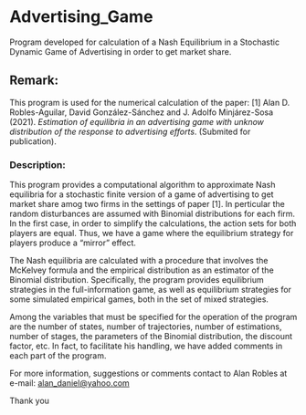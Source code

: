 # Advertising_Game


Program developed for calculation of a Nash Equilibrium in a Stochastic Dynamic Game of Advertising in order to get market share.

## Remark:

This program is used for the numerical calculation of the paper:
[1] Alan D. Robles-Aguilar, David González-Sánchez and J. Adolfo Minjárez-Sosa (2021). *Estimation of equilibria in an advertising game with unknow distribution of the response to advertising efforts*. (Submited for publication).

### Description:
This program provides a computational algorithm to approximate Nash equilibria for a stochastic finite version of a game of advertising to get market share amog two firms in the settings of paper [1]. In perticular the random disturbances are assumed with Binomial distributions for each firm.
In the first case, in order to simplify the calculations, the action sets for both players are equal. Thus, we have a game where the equilibrium strategy for players produce a “mirror” effect.

The Nash equilibria are calculated with a procedure that involves the McKelvey formula and the empirical distribution as an estimator of the Binomial distribution.
Specifically, the program provides equilibrium strategies in the full-information game, as well as equilibrium strategies for some simulated empirical games, both in the set of mixed strategies.

Among the variables that must be specified for the operation of the program are the number of states, number of trajectories, number of estimations, number of stages, the parameters of the Binomial distribution, the discount factor, etc. In fact, to facilitate his handling, we have added comments in each part of the program.

For more information, suggestions or comments contact to Alan Robles at e-mail: alan_daniel@yahoo.com

Thank you
